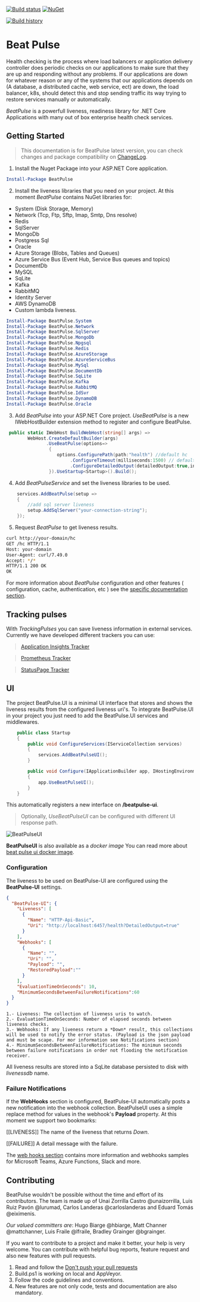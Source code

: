 [![Build status](https://ci.appveyor.com/api/projects/status/fqcak0q6q83f730c?svg=true)](https://ci.appveyor.com/project/Xabaril/beatpulse) [![NuGet](https://img.shields.io/nuget/v/BeatPulse.svg)](https://www.nuget.org/packages/BeatPulse/)

[![Build history](https://buildstats.info/appveyor/chart/xabaril/beatpulse)](https://ci.appveyor.com/project/xabaril/beatpulse/history)

# Beat Pulse

Health checking is the process where load balancers or application delivery controller does periodic checks on our applications to make sure that they are up and responding without any problems. If our applications are down for whatever reason or any of the systems that our applications depends on (A database, a distributed cache, web service, ect) are down, the load balancer, k8s, should detect this and stop sending traffic its way trying to restore services manually or automatically.

*BeatPulse* is a powerfull liveness, readiness library for .NET Core Applications with many out of box enterprise health check services.

## Getting Started 

> This documentation is for BeatPulse latest version, you can check changes and package compatibility on [ChangeLog](/doc/changelog.md).

1. Install the Nuget Package into your ASP.NET Core application.

``` PowerShell
Install-Package BeatPulse
```

2. Install the liveness libraries that you need on your project. At this moment *BeatPulse* contains NuGet libraries for:

 - System (Disk Storage, Memory)
 - Network (Tcp, Ftp, Sftp, Imap, Smtp, Dns resolve)
 - Redis
 - SqlServer
 - MongoDb
 - Postgress Sql
 - Oracle
 - Azure Storage (Blobs, Tables and Queues)
 - Azure Service Bus (Event Hub, Service Bus queues and topics)
 - DocumentDb
 - MySQL
 - SqLite
 - Kafka
 - RabbitMQ
 - Identity Server
 - AWS DynamoDB
 - Custom lambda liveness.

``` PowerShell
Install-Package BeatPulse.System
Install-Package BeatPulse.Network
Install-Package BeatPulse.SqlServer
Install-Package BeatPulse.MongoDb
Install-Package BeatPulse.Npgsql
Install-Package BeatPulse.Redis
Install-Package BeatPulse.AzureStorage
Install-Package BeatPulse.AzureServiceBus
Install-Package BeatPulse.MySql
Install-Package BeatPulse.DocumentDb
Install-Package BeatPulse.SqLite
Install-Package BeatPulse.Kafka
Install-Package BeatPulse.RabbitMQ
Install-Package BeatPulse.IdSvr
Install-Package BeatPulse.DynamoDB
Install-Package BeatPulse.Oracle
```

3. Add *BeatPulse* into your ASP.NET Core project. *UseBeatPulse* is a new IWebHostBuilder extension method to register and configure BeatPulse.

``` csharp
 public static IWebHost BuildWebHost(string[] args) =>
        WebHost.CreateDefaultBuilder(args)
               .UseBeatPulse(options=>
                {
                   options.ConfigurePath(path:"health") //default hc
                        .ConfigureTimeout(milliseconds:1500) // default -1 infinitely
                        .ConfigureDetailedOutput(detailedOutput:true,includeExceptionMessages:true); //default (true,false)
                }).UseStartup<Startup>().Build();
```

4. Add *BeatPulseService* and set the liveness libraries to be used.

``` csharp
    services.AddBeatPulse(setup =>
    {
        //add sql server liveness
        setup.AddSqlServer("your-connection-string");
    });
```

5. Request *BeatPulse* to get liveness results.

``` bash
curl http://your-domain/hc 
GET /hc HTTP/1.1
Host: your-domain
User-Agent: curl/7.49.0
Accept: */*
HTTP/1.1 200 OK
OK
```

For more information about *BeatPulse* configuration and other features ( configuration, cache, authentication, etc ) see the [specific documentation section](./doc/beatpulse.md).

## Tracking pulses

With *TrackingPulses* you can save liveness information in external services. Currently we have developed different trackers you can use:

 > [Application Insights Tracker](./doc/ai-tracker.md)

 > [Prometheus Tracker](./doc/prometheus_tracker.md)

 > [StatusPage Tracker](./doc/statuspage_tracker.md)


## UI

The project BeatPulse.UI is a minimal UI interface that stores and shows the liveness results from the configured liveness uri's. To integrate BeatPulse.UI in your project you just need to add the BeatPulse.UI services and middlewares.

```csharp
    public class Startup
    {       
        public void ConfigureServices(IServiceCollection services)
        {
            services.AddBeatPulseUI();
        }

        public void Configure(IApplicationBuilder app, IHostingEnvironment env)
        {
            app.UseBeatPulseUI();
        }
    }
```

This automatically registers a new interface on **/beatpulse-ui**. 

> Optionally, *UseBeatPulseUI* can be configured with different UI response path.

![BeatPulseUI](./doc/images/ui-home.png)

**BeatPulseUI** is also available as a *docker image*  You can read more about [beat pulse ui docker image](./doc/ui-docker.md).

### Configuration

The liveness to be used on BeatPulse-UI are configured using the **BeatPulse-UI** settings.

```json
{
  "BeatPulse-UI": {
    "Liveness": [
      {
        "Name": "HTTP-Api-Basic",
        "Uri": "http://localhost:6457/health?DetailedOutput=true"
      }
    ],
    "Webhooks": [
      {
        "Name": "",
        "Uri": "",
        "Payload": "",
        "RestoredPayload":""
      }
    ],
    "EvaluationTimeOnSeconds": 10,
    "MinimumSecondsBetweenFailureNotifications":60
  }
}
```

    1.- Liveness: The collection of liveness uris to watch.
    2.- EvaluationTimeOnSeconds: Number of elapsed seconds between liveness checks.
    3.- Webhooks: If any liveness return a *Down* result, this collections will be used to notify the error status. (Payload is the json payload and must be scape. For mor information see Notifications section)
    4.- MinimumSecondsBetweenFailureNotifications: The minimun seconds between failure notifications in order not flooding the notification receiver.

All liveness results are stored into a SqLite database persisted to disk with *livenessdb* name.

### Failure Notifications

If the **WebHooks** section is configured, BeatPulse-UI automatically posts a new notification into the webhook collection. BeatPulseUI uses a simple replace method for values in the webhook's **Payload** property. At this moment we support two bookmarks:

[[LIVENESS]] The name of the liveness that returns *Down*.

[[FAILURE]] A detail message with the failure.

The [web hooks section](./doc/webhooks.md) contains more information and webhooks samples for Microsoft Teams, Azure Functions, Slack and more.

## Contributing

BeatPulse wouldn't be possible without the time and effort of its contributors. The team is made up of Unai Zorrilla Castro @unaizorrilla, Luis Ruiz Pavón @lurumad, Carlos Landeras @carloslanderas and Eduard Tomás @eiximenis.

*Our valued committers are*: Hugo Biarge @hbiarge, Matt Channer @mattchanner, Luis Fraile @lfraile, Bradley Grainger @bgrainger.

If you want to contribute to a project and make it better, your help is very welcome. You can contribute with helpful bug reports, feature request and also new features with pull requests.

1. Read and follow the [Don't push your pull requests](https://www.igvita.com/2011/12/19/dont-push-your-pull-requests/)
2. Build.ps1 is working on local and AppVeyor.
3. Follow the code guidelines and conventions.
4. New features are not only code, tests and documentation are also mandatory.
